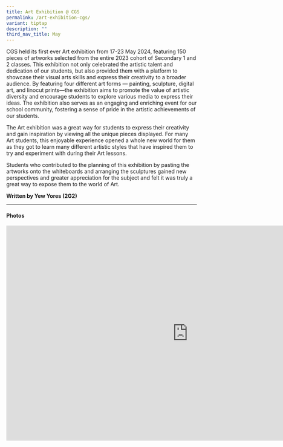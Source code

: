 ```yaml
---
title: Art Exhibition @ CGS
permalink: /art-exhibition-cgs/
variant: tiptap
description: ""
third_nav_title: May
---
```

<p>CGS held its first ever Art exhibition from 17-23 May 2024, featuring&nbsp;150
pieces of artworks&nbsp;selected from the&nbsp;entire 2023 cohort of Secondary
1 and 2 classes. This exhibition not only celebrated the artistic talent
and dedication of our students, but also provided them with a platform
to showcase their visual arts skills and express their creativity to a
broader audience. By featuring four different art forms — painting, sculpture,
digital art, and linocut prints—the exhibition aims to promote the value
of artistic diversity and encourage students to explore various media to
express their ideas. The exhibition also serves as an engaging and enriching
event for our school community, fostering a sense of pride in the artistic
achievements of our students.</p>
<p></p>
<p>The Art exhibition was a great way for students to express their creativity
and gain inspiration by viewing all the unique pieces displayed. For many
Art students, this enjoyable experience opened a whole new world for them
as they got to learn many different artistic styles that have inspired
them to try and experiment with during their Art lessons.</p>
<p>Students who contributed to the planning of this exhibition by pasting
the artworks onto the whiteboards and arranging the sculptures gained new
perspectives and greater appreciation for the subject and felt it was truly
a great way to expose them to the world of Art.</p>
<p><strong>Written by Yew Yores (2G2)</strong>
</p>
<hr>
<h4>Photos</h4>
<div class="iframe-wrapper">
<iframe height="569" width="960" allowfullscreen="true" frameborder="0" src="https://docs.google.com/presentation/d/e/2PACX-1vQlYzGSsSR3MAbdIgXbUaUZUlobH7wvz3NhkJsdy843gMn8JCtgWc5ftSTu9ge1fCG0ob990QyWV45n/embed?start=true&amp;loop=true&amp;delayms=3000"></iframe>
</div>
<p></p>